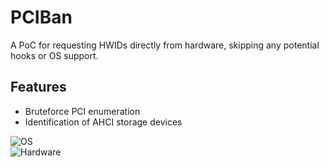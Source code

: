 # PCIBan
A PoC for requesting HWIDs directly from hardware, skipping any potential hooks or OS support.

## Features
* Bruteforce PCI enumeration
* Identification of AHCI storage devices

![OS](https://i.imgur.com/mZysQuW.png)  
![Hardware](https://i.imgur.com/NGw5zRc.png)
